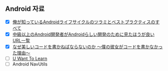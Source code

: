 ## Android 자료

- [X] [俺が知っているAndroidライフサイクルのツラミとベストプラクティスのすべて](http://qiita.com/yuya_presto/items/331301cb91bec335ecdf)
- [X] [中級以上のAndroid開発者がAndroidらしい開発のために見たほうが良いURL一覧](http://qiita.com/yuya_presto/items/ab2162078e5d5076c718)
- [X] [なぜ美しいコードを書かねばならないのか 〜僕の彼女がコードを書かなかった理由〜](http://qiita.com/yuya_presto/items/3ada09d9c22410e6c6f5)
- [ ] [U Want To Learn](http://www.uwanttolearn.com/author/admin/)
- [ ] Android NavUtils
